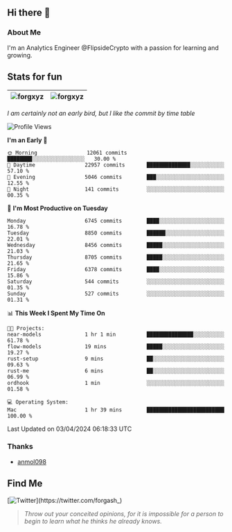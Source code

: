## Hi there 👋

### About Me

I'm an Analytics Engineer @FlipsideCrypto with a passion for learning and growing.
  
## Stats for fun

| <img align="center" src="https://github-readme-streak-stats.herokuapp.com/?user=forgxyz&theme=tokyonight" alt="forgxyz" /> | <img align="center" src="https://github-readme-stats.vercel.app/api?username=forgxyz&theme=tokyonight&show_icons=true" alt="forgxyz" /> |
| ------------- |------------- |

*I am certainly not an early bird, but I like the commit by time table*  

<!--START_SECTION:waka-->
![Profile Views](http://img.shields.io/badge/Profile%20Views-0-blue)

**I'm an Early 🐤** 

```text
🌞 Morning                12061 commits       ████████░░░░░░░░░░░░░░░░░   30.00 % 
🌆 Daytime                22957 commits       ██████████████░░░░░░░░░░░   57.10 % 
🌃 Evening                5046 commits        ███░░░░░░░░░░░░░░░░░░░░░░   12.55 % 
🌙 Night                  141 commits         ░░░░░░░░░░░░░░░░░░░░░░░░░   00.35 % 
```
📅 **I'm Most Productive on Tuesday** 

```text
Monday                   6745 commits        ████░░░░░░░░░░░░░░░░░░░░░   16.78 % 
Tuesday                  8850 commits        ██████░░░░░░░░░░░░░░░░░░░   22.01 % 
Wednesday                8456 commits        █████░░░░░░░░░░░░░░░░░░░░   21.03 % 
Thursday                 8705 commits        █████░░░░░░░░░░░░░░░░░░░░   21.65 % 
Friday                   6378 commits        ████░░░░░░░░░░░░░░░░░░░░░   15.86 % 
Saturday                 544 commits         ░░░░░░░░░░░░░░░░░░░░░░░░░   01.35 % 
Sunday                   527 commits         ░░░░░░░░░░░░░░░░░░░░░░░░░   01.31 % 
```


📊 **This Week I Spent My Time On** 

```text
🐱‍💻 Projects: 
near-models              1 hr 1 min          ███████████████░░░░░░░░░░   61.78 % 
flow-models              19 mins             █████░░░░░░░░░░░░░░░░░░░░   19.27 % 
rust-setup               9 mins              ██░░░░░░░░░░░░░░░░░░░░░░░   09.63 % 
rust-me                  6 mins              ██░░░░░░░░░░░░░░░░░░░░░░░   06.99 % 
ordhook                  1 min               ░░░░░░░░░░░░░░░░░░░░░░░░░   01.58 % 

💻 Operating System: 
Mac                      1 hr 39 mins        █████████████████████████   100.00 % 
```


 Last Updated on 03/04/2024 06:18:33 UTC
<!--END_SECTION:waka-->

### Thanks
 - [anmol098](https://github.com/anmol098/waka-readme-stats/)
  
## Find Me
[![Twitter](https://img.shields.io/twitter/url/https/twitter.com/forgash_.svg?style=social&label=Follow%20%40forgash_)](https://twitter.com/forgash_)


> *Throw out your conceited opinions, for it is impossible for a person to begin to learn what he thinks he already knows.* 
